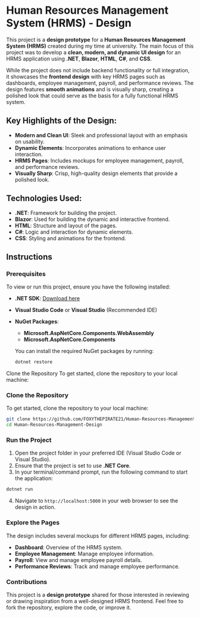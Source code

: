 # Human Resources Management System (HRMS) - Design

This project is a **design prototype** for a **Human Resources Management System (HRMS)** created during my time at university. The main focus of this project was to develop a **clean, modern, and dynamic UI design** for an HRMS application using **.NET**, **Blazor**, **HTML**, **C#**, and **CSS**.

While the project does not include backend functionality or full integration, it showcases the **frontend design** with key HRMS pages such as dashboards, employee management, payroll, and performance reviews. The design features **smooth animations** and is visually sharp, creating a polished look that could serve as the basis for a fully functional HRMS system.

## Key Highlights of the Design:
- **Modern and Clean UI**: Sleek and professional layout with an emphasis on usability.
- **Dynamic Elements**: Incorporates animations to enhance user interaction.
- **HRMS Pages**: Includes mockups for employee management, payroll, and performance reviews.
- **Visually Sharp**: Crisp, high-quality design elements that provide a polished look.

## Technologies Used:
- **.NET**: Framework for building the project.
- **Blazor**: Used for building the dynamic and interactive frontend.
- **HTML**: Structure and layout of the pages.
- **C#**: Logic and interaction for dynamic elements.
- **CSS**: Styling and animations for the frontend.

## Instructions

### Prerequisites
To view or run this project, ensure you have the following installed:

- **.NET SDK**: [Download here](https://dotnet.microsoft.com/download)
- **Visual Studio Code** or **Visual Studio** (Recommended IDE)
- **NuGet Packages**:
  - **Microsoft.AspNetCore.Components.WebAssembly**
  - **Microsoft.AspNetCore.Components**
  
  You can install the required NuGet packages by running:

  ```bash
  dotnet restore
Clone the Repository
To get started, clone the repository to your local machine:

### Clone the Repository

To get started, clone the repository to your local machine:

```bash
git clone https://github.com/FOXYTHEPIRATE21/Human-Resources-Management-Design.git
cd Human-Resources-Management-Design
```

### Run the Project

1. Open the project folder in your preferred IDE (Visual Studio Code or Visual Studio).
2. Ensure that the project is set to use **.NET Core**.
3. In your terminal/command prompt, run the following command to start the application:

```bash
dotnet run
```

4. Navigate to `http://localhost:5000` in your web browser to see the design in action.

### Explore the Pages

The design includes several mockups for different HRMS pages, including:
- **Dashboard**: Overview of the HRMS system.
- **Employee Management**: Manage employee information.
- **Payroll**: View and manage employee payroll details.
- **Performance Reviews**: Track and manage employee performance.

### Contributions

This project is a **design prototype** shared for those interested in reviewing or drawing inspiration from a well-designed HRMS frontend. Feel free to fork the repository, explore the code, or improve it.

